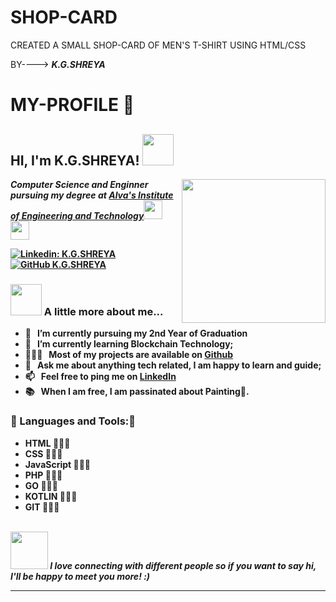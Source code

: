 # SHOP-CARD
 CREATED A SMALL SHOP-CARD OF MEN'S T-SHIRT 
 USING HTML/CSS


 BY---->  <b><i>K.G.SHREYA</i><b>




# MY-PROFILE 🤩

<h2> HI, I'm  K.G.SHREYA! <img src="https://media.giphy.com/media/mGcNjsfWAjY5AEZNw6/giphy.gif" width="50"></h2>
<img align='right' src="https://media.giphy.com/media/ieyl9zmCjO4b4t6qoY/giphy.gif" width="230">
<p><em>Computer Science and Enginner pursuing my degree at <a href="http://aiet.org.in">
Alva's Institute of Engineering and Technology</a><img src="https://media.giphy.com/media/fYSnHlufseco8Fh93Z/giphy.gif" width="30"><img src="https://media.giphy.com/media/WUlplcMpOCEmTGBtBW/giphy.gif" width="30"> 
</em></p>


[![Linkedin: K.G.SHREYA](https://img.shields.io/badge/-K.G.SHREYA-blue?style=flat-square&logo=Linkedin&logoColor=white&link=https://www.linkedin.com/in/thaianebraga/)](https://linkedin.com/in/k-g-shreya-b6a802241)
[![GitHub K.G.SHREYA](https://img.shields.io/github/followers/Shreya2012p?label=K.G.SHREYA&style=social)](https://github.com/Shreya2012p)


### <img src="https://media.giphy.com/media/VgCDAzcKvsR6OM0uWg/giphy.gif" width="50"> A little more about me...  
- 🔭 &nbsp; I’m currently pursuing my **2nd Year of Graduation**
- 🌱 &nbsp; I’m currently learning Blockchain Technology; 
- 👨🏻‍💻 &nbsp; Most of my projects are available on [Github](https://github.com/Shreya2012p?tab=repositories)
- 💬 &nbsp; Ask me about anything tech related, I am happy to learn and guide;
- 📫 &nbsp; Feel free to ping me on [LinkedIn](https://linkedin.com/in/k-g-shreya-b6a802241)
- 📚 &nbsp; When I am free, I am passinated about Painting🎨.

### 🔨 Languages and Tools:📜
- HTML 👨🏻‍💻
- CSS  👨🏻‍💻
- JavaScript 👨🏻‍💻
- PHP 👨🏻‍💻
- GO  👨🏻‍💻
- KOTLIN 👨🏻‍💻
- GIT 👨🏻‍💻
<br>
<img src="https://media.giphy.com/media/LnQjpWaON8nhr21vNW/giphy.gif" width="60"> <em><b>I love connecting with different people</b> so if you want to say <b>hi, I'll be happy to meet you more!</b> :)</em>

---
